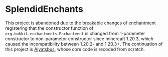 # SplendidEnchants

This project is abandoned due to the breakable changes of enchantment registering that the constructor function of `org.bukkit.enchantments.Enchantment` is changed from 1-parameter constructor to non-parametor constructor since minercaft 1.20.3, which caused the incompatibility between 1.20.2- and 1.20.3+. The continuation of this project is [Aiyatsbus](https://github.com/MCStarrySky/Aiyatsbus), whose core code is recoded from scratch.
